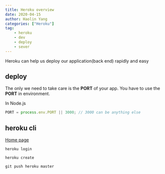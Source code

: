 ```yaml
---
title: Heroku overview
date: 2020-04-15
author: Haolin Yang
categories: ["Heroku"]
tag:
    - heroku
    - dev
    - deploy
    - sever
---
```


Heroku can help us deploy our application(back end) rapidly and easy

## deploy

The only we need to take care is the **PORT** of your app. You have to use the **PORT** in environment.

In Node.js

```js
PORT = process.env.PORT || 3000; // 3000 can be anything else
```

## heroku cli

[Home page](https://devcenter.heroku.com/articles/heroku-cli)

`heroku login`

`heroku create`

`git push heroku master`

